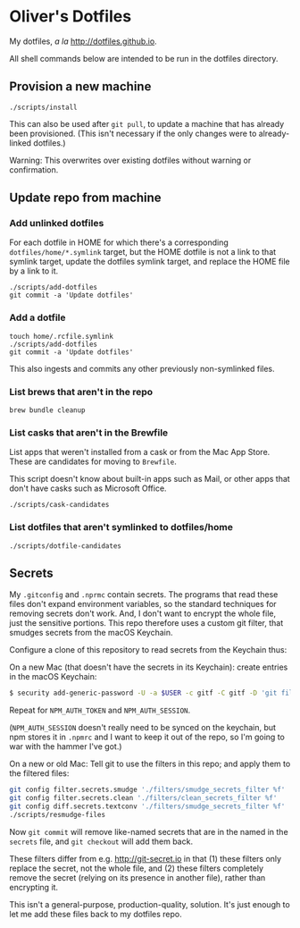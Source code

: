 # Oliver's Dotfiles

My dotfiles, _a la_ <http://dotfiles.github.io>.

All shell commands below are intended to be run in the dotfiles directory.

## Provision a new machine

```shell
./scripts/install
```

This can also be used after `git pull`, to update a machine that has already been provisioned.
(This isn't necessary if the only changes were to already-linked dotfiles.)

Warning: This overwrites over existing dotfiles without warning or confirmation.

## Update repo from machine

### Add unlinked dotfiles

For each dotfile in HOME for which there's a corresponding `dotfiles/home/*.symlink` target, but the HOME dotfile is not a
link to that symlink target, update the dotfiles symlink target, and replace the HOME file
by a link to it.

```shell
./scripts/add-dotfiles
git commit -a 'Update dotfiles'
```

### Add a dotfile

```shell
touch home/.rcfile.symlink
./scripts/add-dotfiles
git commit -a 'Update dotfiles'
```

This also ingests and commits any other previously non-symlinked files.

### List brews that aren't in the repo

```shell
brew bundle cleanup
```

### List casks that aren't in the Brewfile

List apps that weren't installed from a cask or from the Mac App Store.
These are candidates for moving to `Brewfile`.

This script doesn't know about built-in apps such as Mail, or other apps
that don't have casks such as Microsoft Office.

```shell
./scripts/cask-candidates
```

### List dotfiles that aren't symlinked to dotfiles/home

```shell
./scripts/dotfile-candidates
```

## Secrets

My `.gitconfig` and `.nprmc` contain secrets. The programs that read these files don't expand environment variables, so the standard techniques for removing secrets don't work. And, I don't want to encrypt the whole file, just the sensitive portions. This repo therefore uses a custom git filter, that smudges secrets from the macOS Keychain.

Configure a clone of this repository to read secrets from the Keychain thus:

On a new Mac (that doesn't have the secrets in its Keychain): create entries in the macOS Keychain:

```bash
$ security add-generic-password -U -a $USER -c gitf -C gitf -D 'git filter secret' -l GITHUB_ACCESS_TOKEN  -w …
```

Repeat for `NPM_AUTH_TOKEN` and `NPM_AUTH_SESSION`.

(`NPM_AUTH_SESSION` doesn't really need to be synced on the keychain, but npm stores it in `.npmrc` and I want to keep it out of the repo, so I'm going to war with the hammer I've got.)

On a new or old Mac: Tell git to use the filters in this repo; and apply them to the filtered files:

```bash
git config filter.secrets.smudge './filters/smudge_secrets_filter %f'
git config filter.secrets.clean './filters/clean_secrets_filter %f'
git config diff.secrets.textconv './filters/smudge_secrets_filter %f'
./scripts/resmudge-files
```

Now `git commit` will remove like-named secrets that are in the named in the `secrets` file, and `git checkout` will add them back.

These filters differ from e.g. <http://git-secret.io> in that (1) these filters only replace the secret, not the whole file, and (2) these filters completely remove the secret (relying on its presence in another file), rather than encrypting it.

This isn't a general-purpose, production-quality, solution.
It's just enough to let me add these files back to my dotfiles repo.
